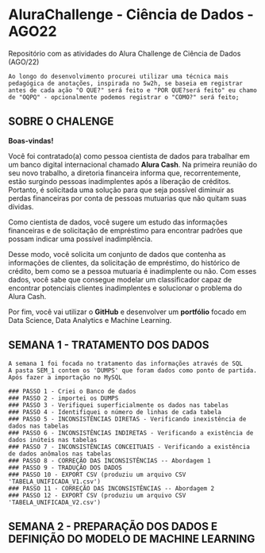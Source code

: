 # AluraChallenge - Ciência de Dados - AGO22
 Repositório com as atividades do Alura Challenge de Ciência de Dados (AGO/22)

    Ao longo do desenvolvimento procurei utilizar uma técnica mais pedagógica de anotações, inspirada no 5w2h, se baseia em registrar antes de cada ação "O QUE?" será feito e "POR QUE?será feito" eu chamo de "OQPQ" - opcionalmente podemos registrar o "COMO?" será feito;

## SOBRE O CHALENGE

**Boas-vindas!**

Você foi contratado(a) como pessoa cientista de dados para trabalhar em um banco digital internacional chamado **Alura Cash**. Na primeira reunião do seu novo trabalho, a diretoria financeira informa que, recorrentemente, estão surgindo pessoas inadimplentes após a liberação de créditos. Portanto, é solicitada uma solução para que seja possível diminuir as perdas financeiras por conta de pessoas mutuarias que não quitam suas dívidas.

Como cientista de dados, você sugere um estudo das informações financeiras e de solicitação de empréstimo para encontrar padrões que possam indicar uma possível inadimplência.

Desse modo, você solicita um conjunto de dados que contenha as informações de clientes, da solicitação de empréstimo, do histórico de crédito, bem como se a pessoa mutuaria é inadimplente ou não. Com esses dados, você sabe que consegue modelar um classificador capaz de encontrar potenciais clientes inadimplentes e solucionar o problema do Alura Cash.

Por fim, você vai utilizar o **GitHub** e desenvolver um **portfólio** focado em Data Science, Data Analytics e Machine Learning.

## SEMANA 1 - TRATAMENTO DOS DADOS
    A semana 1 foi focada no tratamento das informações através de SQL
    A pasta SEM_1 contem os 'DUMPS' que foram dados como ponto de partida. Após fazer a importação no MySQL 

    ### PASSO 1 - Criei o Banco de dados 
    ### PASSO 2 - importei os DUMPS
    ### PASSO 3 - Verifiquei superficialmente os dados nas tabelas
    ### PASSO 4 - Identifiquei o número de linhas de cada tabela
    ### PASSO 5 - INCONSISTÊNCIAS DIRETAS - Verificando inexistência de dados nas tabelas
    ### PASSO 6 - INCONSISTÊNCIAS INDIRETAS - Verificando a existência de dados inúteis nas tabelas
    ### PASSO 7 - INCONSISTÊNCIAS CONCEITUAIS - Verificando a existência de dados anômalos nas tabelas
    ### PASSO 8 - CORREÇÃO DAS INCONSISTÊNCIAS -- Abordagem 1
    ### PASSO 9 - TRADUÇÃO DOS DADOS
    ### PASSO 10 - EXPORT CSV (produziu um arquivo CSV 'TABELA_UNIFICADA_V1.csv')
    ### PASSO 11 - CORREÇÃO DAS INCONSISTÊNCIAS -- Abordagem 2 
    ### PASSO 12 - EXPORT CSV (produziu um arquivo CSV 'TABELA_UNIFICADA_V2.csv')


## SEMANA 2 - PREPARAÇÃO DOS DADOS E DEFINIÇÃO DO MODELO DE MACHINE LEARNING

